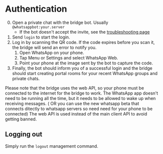 # Authentication
0. Open a private chat with the bridge bot. Usually `@whatsappbot:your.server`
   * If the bot doesn't accept the invite, see the [troubleshooting page](../../general/troubleshooting.md)
2. Send `login` to start the login.
3. Log in by scanning the QR code. If the code expires before you scan it, the
   bridge will send an error to notify you.
   1. Open WhatsApp on your phone.
   2. Tap Menu or Settings and select WhatsApp Web.
   3. Point your phone at the image sent by the bot to capture the code.
4. Finally, the bot should inform you of a successful login and the bridge
   should start creating portal rooms for your recent WhatsApp groups and
   private chats.

Please note that the bridge uses the web API, so your phone must be connected to
the internet for the bridge to work. The WhatsApp app doesn't need to be running
all the time, but it needs to be allowed to wake up when receiving messages. ( OR you can use the new whatsapp beta that connects ditectly to whatsapp servers so need need for your phone to be connected)
The web API is used instead of the main client API to avoid getting banned.

## Logging out
Simply run the `logout` management command.
